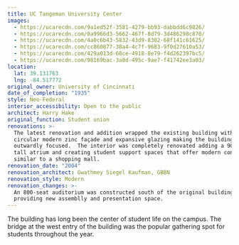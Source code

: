 ```yaml
---
title: UC Tangeman University Center
images:
  - https://ucarecdn.com/9a1ed52f-3581-4279-bb93-dabbdd6c9826/
  - https://ucarecdn.com/0a9966d3-5662-467f-8d79-3d486298c870/
  - https://ucarecdn.com/4a0c6b43-5832-43d9-8302-68f141c61625/
  - https://ucarecdn.com/cc860877-38a4-4c7f-9683-9f0d27610a53/
  - https://ucarecdn.com/429a013d-60ce-4918-8e79-f4d262397bc5/
  - https://ucarecdn.com/98169bac-3a8d-495c-9ae7-f41742ee3a03/
location:
  lat: 39.131763
  lng: -84.517772
original_owner: University of Cincinnati
date_of_completion: "1935"
style: Neo-Federal
interior_accessibility: Open to the public
architect: Harry Hake
original_function: Student union
renovations: >-
  The latest renovation and addition wrapped the existing building with a
  circular modern zinc façade and expansive glazing making the building more
  outwardly focused.  The interior was completely renovated adding a 90-foot
  tall atrium and creating student support spaces that offer modern conveniences
  similar to a shopping mall.
renovation_date: "2004"
renovation_architect: Gwathmey Siegel Kaufman, GBBN
renovation_style: Modern
renovation_changes: >-
  An 800-seat auditorium was constructed south of the original building
  providing new assemblly and presentation space.
---
```


The building has long been the center of student life on the campus. The bridge at the west entry of the building was the popular gathering spot for students throughout the year.
